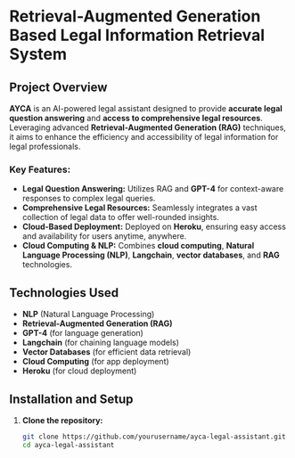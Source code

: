 # Retrieval-Augmented Generation Based Legal Information Retrieval System

## Project Overview

**AYCA** is an AI-powered legal assistant designed to provide **accurate legal question answering** and **access to comprehensive legal resources**. Leveraging advanced **Retrieval-Augmented Generation (RAG)** techniques, it aims to enhance the efficiency and accessibility of legal information for legal professionals.

### Key Features:
- **Legal Question Answering:** Utilizes RAG and **GPT-4** for context-aware responses to complex legal queries.
- **Comprehensive Legal Resources:** Seamlessly integrates a vast collection of legal data to offer well-rounded insights.
- **Cloud-Based Deployment:** Deployed on **Heroku**, ensuring easy access and availability for users anytime, anywhere.
- **Cloud Computing & NLP:** Combines **cloud computing**, **Natural Language Processing (NLP)**, **Langchain**, **vector databases**, and **RAG** technologies.

## Technologies Used
- **NLP** (Natural Language Processing)
- **Retrieval-Augmented Generation (RAG)**
- **GPT-4** (for language generation)
- **Langchain** (for chaining language models)
- **Vector Databases** (for efficient data retrieval)
- **Cloud Computing** (for app deployment)
- **Heroku** (for cloud deployment)

## Installation and Setup

1. **Clone the repository:**
   ```bash
   git clone https://github.com/yourusername/ayca-legal-assistant.git
   cd ayca-legal-assistant
